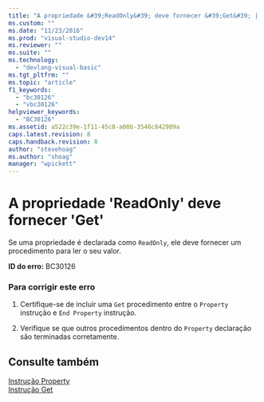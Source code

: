 ```yaml
---
title: "A propriedade &#39;ReadOnly&#39; deve fornecer &#39;Get&#39; | Microsoft Docs"
ms.custom: ""
ms.date: "11/23/2016"
ms.prod: "visual-studio-dev14"
ms.reviewer: ""
ms.suite: ""
ms.technology: 
  - "devlang-visual-basic"
ms.tgt_pltfrm: ""
ms.topic: "article"
f1_keywords: 
  - "bc30126"
  - "vbc30126"
helpviewer_keywords: 
  - "BC30126"
ms.assetid: a522c39e-1f11-45c8-a00b-3546c842909a
caps.latest.revision: 8
caps.handback.revision: 8
author: "stevehoag"
ms.author: "shoag"
manager: "wpickett"
---
```

# A propriedade &#39;ReadOnly&#39; deve fornecer &#39;Get&#39;
Se uma propriedade é declarada como `ReadOnly`, ele deve fornecer um procedimento para ler o seu valor.  
  
 **ID do erro:** BC30126  
  
### Para corrigir este erro  
  
1.  Certifique\-se de incluir uma `Get` procedimento entre o `Property` instrução e `End Property` instrução.  
  
2.  Verifique se que outros procedimentos dentro do `Property` declaração são terminadas corretamente.  
  
## Consulte também  
 [Instrução Property](../../visual-basic/language-reference/statements/property-statement.md)   
 [Instrução Get](../../visual-basic/language-reference/statements/get-statement.md)